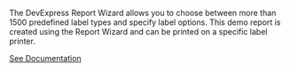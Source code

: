 The DevExpress Report Wizard allows you to choose between more than 1500 predefined label types and specify label options. This demo report is created using the Report Wizard and can be printed on a specific label printer.

<a href="https://docs.devexpress.com/XtraReports/4792/create-reports/create-labels-and-badges" target="_blank">See Documentation</a>